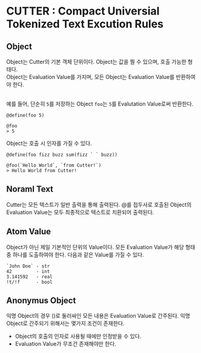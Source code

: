 # CUTTER : Compact Universial Tokenized Text Excution Rules

## Object
Object는 Cutter의 기본 객체 단위이다. Object는 값을 띌 수 있으며, 호출 가능한 형태다. <br>
Object는 Evaluation Value를 가지며, 모든 Object는 Evaluation Value를 반환하여야 한다. <br> <br>

예를 들어, 단순히 `5`를 저장하는 Object `foo`는 `5`를 Evalutation Value로써 반환한다.
```
@define(foo 5)

@foo
> 5
```

Object는 호출 시 인자를 가질 수 있다.
```
@define(foo fizz buzz sum(fizz ` ` buzz))

@foo(`Hello World`, `from Cutter!`)
> Hello World from Cutter!
``` 

## Noraml Text
Cutter는 모든 텍스트가 일반 출력을 통해 출력된다. @를 접두사로 호출된 Object의 Evaluation Value는 모두 최종적으로 텍스트로 치환되어 출력된다.

## Atom Value
Object가 아닌 제일 기본적인 단위의 Value이다. 모든 Evaluation Value가 해당 형태 중 하나를 도출하여야 한다. 다음과 같은 Value를 가질 수 있다.
```
`John Doe` - str
42         - int
3.141592   - real
!t/!f      - bool
```

## Anonymus Object

익명 Object의 경우 ()로 둘러싸인 모든 내용은 Evaluation Value로 간주된다. 익명 Object로 간주되기 위해서는 몇가지 조건이 존재한다.

- Object의 호출의 인자로 사용될 때에만 인정받을 수 있다.
- Evaluation Value가 무조건 존재해야만 한다.